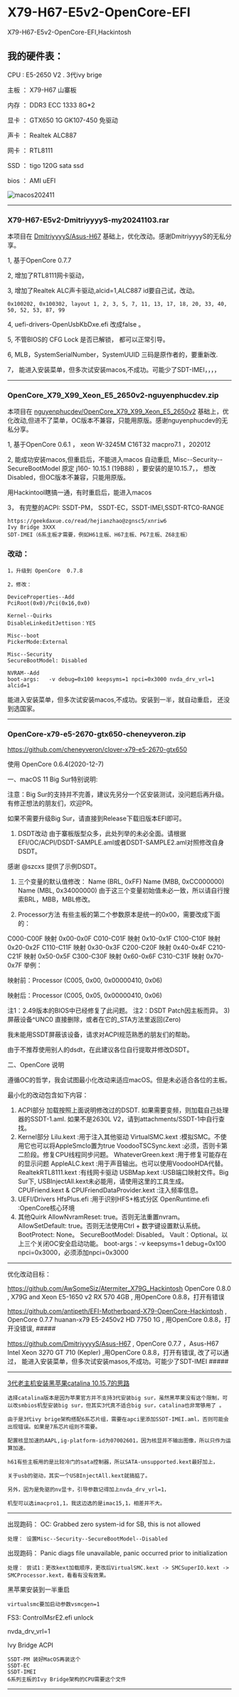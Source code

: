 # X79-H67-E5v2-OpenCore-EFI
X79-H67-E5v2-OpenCore-EFI,Hackintosh



## 我的硬件表：

CPU :  E5-2650 V2 . 3代ivy brige

主板 ： X79-H67  山寨板 

内存 ： DDR3 ECC 1333 8G*2

显卡 ： GTX650 1G  GK107-450 免驱动

声卡 ： Realtek ALC887

网卡 ： RTL8111

SSD ：  tigo 120G sata ssd

bios ： AMI uEFI

![macos202411](https://github.com/mokk731/X79-E5v2-OpenCore-EFI/blob/main/mac202411.jpg)

------------------------------------------------------------------------------------------

### X79-H67-E5v2-DmitriyyyyS-my20241103.rar

本项目在 [DmitriyyyyS/Asus-H67](https://github.com/DmitriyyyyS/Asus-H67) 基础上，优化改动。感谢DmitriyyyyS的无私分享。


1, 基于OpenCore  0.7.7

2, 增加了RTL8111网卡驱动，  

3, 增加了Realtek ALC声卡驱动,alcid=1,ALC887 id要自己试，改动。
                        
    0x100202, 0x100302, layout 1, 2, 3, 5, 7, 11, 13, 17, 18, 20, 33, 40, 50, 52, 53, 87, 99

4, uefi-drivers-OpenUsbKbDxe.efi 改成false  。

5, 不管BIOS的 CFG Lock 是否已解锁， 都可以正常引导。

6,  MLB，SystemSerialNumber，SystemUUID 三码是原作者的，要重新改.

7， 能进入安装菜单，但多次试安装macos,不成功。可能少了SDT-IMEI，，，，

------------------------------------------------------------------------------------------

### OpenCore_X79_X99_Xeon_E5_2650v2-nguyenphucdev.zip


本项目在 [nguyenphucdev/OpenCore_X79_X99_Xeon_E5_2650v2](https://github.com/nguyenphucdev/OpenCore_X79_X99_Xeon_E5_2650v2) 基础上，优化改动,但进不了菜单，OC版本不兼容，只能用原版。感谢nguyenphucdev的无私分享。


1, 基于OpenCore  0.6.1     ， xeon W-3245M C16T32  macpro7.1   ，202012

2, 能成功安装macos,但重启后，不能进入macos 自动重启, Misc--Security--SecureBootModel 原定 j160- 10.15.1 (19B88)  ，要安装的是10.15.7，， 想改Disabled，但OC版本不兼容，只能用原版。

   用Hackintool瞎搞一通，有时重启后，能进入macos

3， 有完整的ACPI:  SSDT-PM， SSDT-EC，SSDT-IMEI,SSDT-RTC0-RANGE

    https://geekdaxue.co/read/hejianzhao@zgnsc5/xnriw6
    Ivy Bridge 3XXX
    SDT-IMEI（6系主板才需要，例如H61主板、H67主板、P67主板、Z68主板）

### 改动：

    1，升级到 OpenCore  0.7.8
    
    2，修改：

    DeviceProperties--Add
    PciRoot(0x0)/Pci(0x16,0x0)

    Kernel--Quirks
    DisableLinkeditJettison：YES 

    Misc--boot 
    PickerMode:External

    Misc--Security
    SecureBootModel: Disabled

    NVRAM--Add
    boot-args:   -v debug=0x100 keepsyms=1 npci=0x3000 nvda_drv_vrl=1  alcid=1


 能进入安装菜单，但多次试安装macos,不成功。安装到一半，就自动重启， 还没到选国家。


------------------------------------------------------------------------------------------

### OpenCore-x79-e5-2670-gtx650-cheneyveron.zip

https://github.com/cheneyveron/clover-x79-e5-2670-gtx650

使用 OpenCore 0.6.4(2020-12-7)

一、macOS 11 Big Sur特别说明:

注意：Big Sur的支持并不完善，建议先另分一个区安装测试，没问题后再升级。有修正想法的朋友们，欢迎PR。

如果不需要升级Big Sur，请直接到Release下载旧版本EFI即可。

1. DSDT改动
由于寨板版型众多，此处列举的未必全面。请根据EFI/OC/ACPI/DSDT-SAMPLE.aml或者DSDT-SAMPLE2.aml对照修改自身DSDT。

感谢 @szcxs 提供了示例DSDT。

1) 三个变量的默认值修改：
Name (BRL, 0xFF)
Name (MBB, 0xCC000000)
Name (MBL, 0x34000000)
由于这三个变量初始值未必一致，所以请自行搜索BRL，MBB，MBL修改。

2) Processor方法
有些主板的第二个参数原本是统一的0x00，需要改成下面的：

C000-C00F 映射 0x00-0x0F
C010-C01F 映射 0x10-0x1F
C100-C10F 映射 0x20-0x2F
C110-C11F 映射 0x30-0x3F
C200-C20F 映射 0x40-0x4F
C210-C21F 映射 0x50-0x5F
C300-C30F 映射 0x60-0x6F
C310-C31F 映射 0x70-0x7F
举例：

映射前：Processor (C005, 0x00, 0x00000410, 0x06)

映射后：Processor (C005, 0x05, 0x00000410, 0x06)

注1：2.49版本的BIOS中已经修复了此问题。
注2：DSDT Patch因主板而异。
3) 屏蔽设备^UNC0
直接删除，或者在它的_STA方法里返回(Zero)

我未能用SSDT屏蔽该设备，请求对ACPI规范熟悉的朋友们的帮助。

由于不推荐使用别人的dsdt，在此建议各位自行提取并修改DSDT。

二、OpenCore 说明

遵循OC的哲学，我会试图最小化改动来适应macOS。但是未必适合各位的主板。

最小化的改动包含如下内容：

1. ACPI部分
加载按照上面说明修改过的DSDT.
如果需要变频，则加载自己处理器的SSDT-1.aml. 如果不是2630L V2，请到attachments/SSDT-1中自行查找。
2. Kernel部分
Lilu.kext :用于注入其他驱动
VirtualSMC.kext :模拟SMC。不使用它也可以将AppleSmcIo置为true
VoodooTSCSync.kext :必须，否则卡第二阶段。修复CPU线程同步问题。
WhateverGreen.kext :用于修复可能存在的显示问题
AppleALC.kext :用于声音输出。也可以使用VoodooHDA代替。
RealtekRTL8111.kext :有线网卡驱动
USBMap.kext :USB端口映射文件。Big Sur下, USBInjectAll.kext未必能用，请使用这里的工具生成。
CPUFriend.kext & CPUFriendDataProvider.kext :注入频率信息。
3. UEFI/Drivers
HfsPlus.efi :用于识别HFS+格式分区
OpenRuntime.efi :OpenCore核心环境
4. 其他Quirk
AllowNvramReset: true。否则无法重置nvram。
AllowSetDefault: true。否则无法使用Ctrl + 数字键设置默认系统。
BootProtect: None。
SecureBootModel: Disabled。
Vault：Optional。以上三个关闭OC安全启动功能。
boot-args：-v keepsyms=1 debug=0x100 npci=0x3000，必须添加npci=0x3000



------------------------------------------------------------------------------------------





优化改动目标：

https://github.com/AwSomeSiz/Atermiter_X79G_Hackintosh   OpenCore 0.8.0  ,    X79G and Xeon E5-1650 v2   RX 570 4GB ,   用OpenCore 0.8.8，打开有错误

https://github.com/antipeth/EFI-Motherboard-X79-OpenCore-Hackintosh   ,   OpenCore 0.7.7   huanan-x79  E5-2450v2   HD 7750 1G  ,  用OpenCore 0.8.8，打开没错误, #####


https://github.com/DmitriyyyyS/Asus-H67 , OpenCore  0.7.7 ，Asus-H67  Intel Xeon 3270  GT 710 (Kepler)   ,用OpenCore 0.8.8，打开有错误, 改了可以通过， 能进入安装菜单，但多次试安装masos,不成功。可能少了SDT-IMEI  #####


------------------------------------------------------------------------------------------


[3代老主机安装黑苹果catalina 10.15.7的思路](https://www.bilibili.com/read/cv13039059)

    选择catalina版本是因为苹果官方并不支持3代安装big sur，虽然黑苹果没有这个限制，可以改smbios机型安装big sur，但其实3代真不适合big sur，catalina也非常够用了 。

    由于是3代ivy brige架构搭配6系芯片组，需要在apci里添加SSDT-IMEI.aml，否则可能会出现错误。如果是7系芯片组则不需要。

    配置核显加速的AAPL,ig-platform-id为07002601，因为核显并不输出图像，所以只作为运算加速。

    h61有些主板用的是比较冷门的sata控制器，所以SATA-unsupported.kext最好加上，

    关于usb的驱动，其实一个USBInjectAll.kext就搞掂了。

    另外，因为是免驱的nv显卡，引导参数记得加上nvda_drv_vrl=1，

    机型可以选imacpro1,1，我这边选的是imac15,1，相差并不大。 
    

------------------------------------------------------------------------------------------

出现跑码：   OC: Grabbed zero system-id for SB, this is not allowed

    处理： 设置Misc--Security--SecureBootModel--Disabled



出现跑码：  Panic diags file unavailable, panic occurred prior to initialization

    处理： 尝试1：更改kext加载顺序，更改后VirtualSMC.kext -> SMCSuperIO.kext -> SMCProcessor.kext，看看有没有效果。


黑苹果安装到一半重启

    virtualsmc要加启动参数vsmcgen=1

FS3:
ControlMsrE2.efi unlock

nvda_drv_vrl=1 

Ivy Bridge  ACPI  

    SSDT-PM 装好MacOS再装这个
    SSDT-EC
    SSDT-IMEI
    6系列主板的Ivy Bridge架构的CPU需要这个文件


------------------------------------------------------------------------------------------

    

